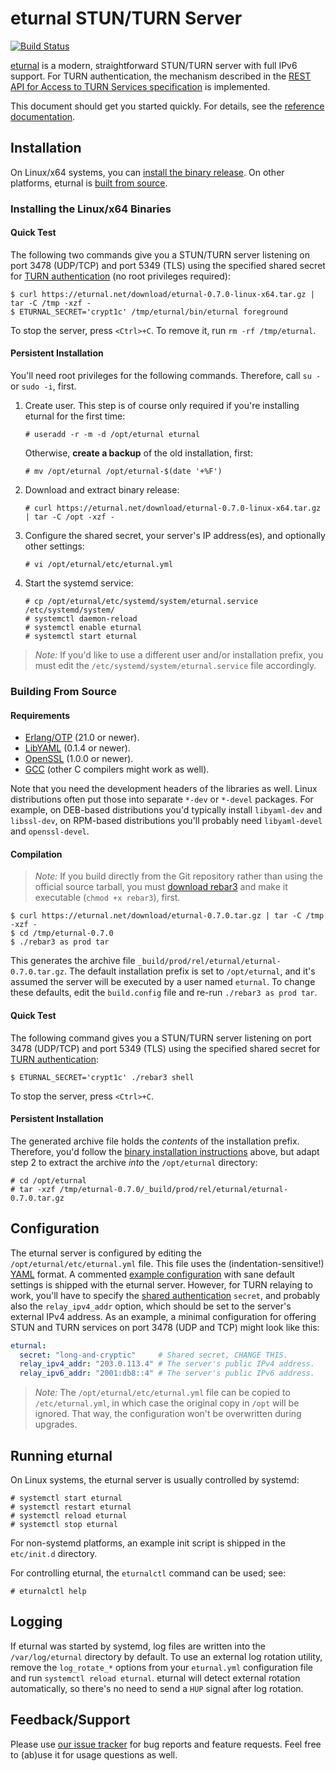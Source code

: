 # eturnal STUN/TURN Server

[![Build Status](https://travis-ci.org/processone/eturnal.svg?branch=master)](https://travis-ci.org/processone/eturnal)

[eturnal][1] is a modern, straightforward STUN/TURN server with full IPv6
support. For TURN authentication, the mechanism described in the [REST API for
Access to TURN Services specification][2] is implemented.

This document should get you started quickly. For details, see the [reference
documentation][3].

## Installation

On Linux/x64 systems, you can [install the binary
release](#persistent-installation). On other platforms, eturnal is [built from
source](#building-from-source).

### Installing the Linux/x64 Binaries

#### Quick Test

The following two commands give you a STUN/TURN server listening on port 3478
(UDP/TCP) and port 5349 (TLS) using the specified shared secret for [TURN
authentication][2] (no root privileges required):

    $ curl https://eturnal.net/download/eturnal-0.7.0-linux-x64.tar.gz | tar -C /tmp -xzf -
    $ ETURNAL_SECRET='crypt1c' /tmp/eturnal/bin/eturnal foreground

To stop the server, press `<Ctrl>+C`. To remove it, run `rm -rf /tmp/eturnal`.

#### Persistent Installation

You'll need root privileges for the following commands. Therefore, call `su -`
or `sudo -i`, first.

1.  Create user. This step is of course only required if you're installing
    eturnal for the first time:

        # useradd -r -m -d /opt/eturnal eturnal

    Otherwise, **create a backup** of the old installation, first:

        # mv /opt/eturnal /opt/eturnal-$(date '+%F')

2.  Download and extract binary release:

        # curl https://eturnal.net/download/eturnal-0.7.0-linux-x64.tar.gz | tar -C /opt -xzf -

3.  Configure the shared secret, your server's IP address(es), and optionally
    other settings:

        # vi /opt/eturnal/etc/eturnal.yml

4.  Start the systemd service:

        # cp /opt/eturnal/etc/systemd/system/eturnal.service /etc/systemd/system/
        # systemctl daemon-reload
        # systemctl enable eturnal
        # systemctl start eturnal

> _Note:_ If you'd like to use a different user and/or installation prefix, you
> must edit the `/etc/systemd/system/eturnal.service` file accordingly.

### Building From Source

#### Requirements

- [Erlang/OTP][4] (21.0 or newer).
- [LibYAML][5] (0.1.4 or newer).
- [OpenSSL][6] (1.0.0 or newer).
- [GCC][7] (other C compilers might work as well).

Note that you need the development headers of the libraries as well. Linux
distributions often put those into separate `*-dev` or `*-devel` packages. For
example, on DEB-based distributions you'd typically install `libyaml-dev` and
`libssl-dev`, on RPM-based distributions you'll probably need `libyaml-devel`
and `openssl-devel`.

#### Compilation

> _Note:_ If you build directly from the Git repository rather than using the
> official source tarball, you must [download rebar3][8] and make it executable
> (`chmod +x rebar3`), first.

    $ curl https://eturnal.net/download/eturnal-0.7.0.tar.gz | tar -C /tmp -xzf -
    $ cd /tmp/eturnal-0.7.0
    $ ./rebar3 as prod tar

This generates the archive file `_build/prod/rel/eturnal/eturnal-0.7.0.tar.gz`.
The default installation prefix is set to `/opt/eturnal`, and it's assumed the
server will be executed by a user named `eturnal`. To change these defaults,
edit the `build.config` file and re-run `./rebar3 as prod tar`.

#### Quick Test

The following command gives you a STUN/TURN server listening on port 3478
(UDP/TCP) and port 5349 (TLS) using the specified shared secret for [TURN
authentication][2]:

    $ ETURNAL_SECRET='crypt1c' ./rebar3 shell

To stop the server, press `<Ctrl>+C`.

#### Persistent Installation

The generated archive file holds the _contents_ of the installation prefix.
Therefore, you'd follow the [binary installation
instructions](#persistent-installation) above, but adapt step 2 to extract the
archive _into_ the `/opt/eturnal` directory:

    # cd /opt/eturnal
    # tar -xzf /tmp/eturnal-0.7.0/_build/prod/rel/eturnal/eturnal-0.7.0.tar.gz

## Configuration

The eturnal server is configured by editing the `/opt/eturnal/etc/eturnal.yml`
file. This file uses the (indentation-sensitive!) [YAML][9] format. A commented
[example configuration][10] with sane default settings is shipped with the
eturnal server. However, for TURN relaying to work, you'll have to specify the
[shared authentication][2] `secret`, and probably also the `relay_ipv4_addr`
option, which should be set to the server's external IPv4 address. As an
example, a minimal configuration for offering STUN and TURN services on port
3478 (UDP and TCP) might look like this:

```yaml
eturnal:
  secret: "long-and-cryptic"     # Shared secret, CHANGE THIS.
  relay_ipv4_addr: "203.0.113.4" # The server's public IPv4 address.
  relay_ipv6_addr: "2001:db8::4" # The server's public IPv6 address.
```

> _Note:_ The `/opt/eturnal/etc/eturnal.yml` file can be copied to
> `/etc/eturnal.yml`, in which case the original copy in `/opt` will be ignored.
> That way, the configuration won't be overwritten during upgrades.

## Running eturnal

On Linux systems, the eturnal server is usually controlled by systemd:

    # systemctl start eturnal
    # systemctl restart eturnal
    # systemctl reload eturnal
    # systemctl stop eturnal

For non-systemd platforms, an example init script is shipped in the `etc/init.d`
directory.

For controlling eturnal, the `eturnalctl` command can be used; see:

    # eturnalctl help

## Logging

If eturnal was started by systemd, log files are written into the
`/var/log/eturnal` directory by default. To use an external log rotation
utility, remove the `log_rotate_*` options from your `eturnal.yml` configuration
file and run `systemctl reload eturnal`. eturnal will detect external rotation
automatically, so there's no need to send a `HUP` signal after log rotation.

## Feedback/Support

Please use [our issue tracker][11] for bug reports and feature requests. Feel
free to (ab)use it for usage questions as well.

 [1]: https://eturnal.net/
 [2]: https://tools.ietf.org/html/draft-uberti-behave-turn-rest-00
 [3]: https://eturnal.net/documentation/
 [4]: https://www.erlang.org
 [5]: https://pyyaml.org/wiki/LibYAML
 [6]: https://www.openssl.org
 [7]: https://gcc.gnu.org
 [8]: https://github.com/erlang/rebar3/releases/download/3.14.0-rc2/rebar3
 [9]: https://en.wikipedia.org/wiki/YAML
[10]: https://github.com/processone/eturnal/blob/0.7.0/config/eturnal.yml
[11]: https://github.com/processone/eturnal/issues
